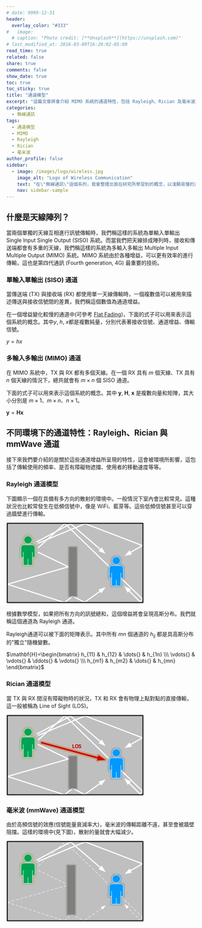 ```yaml
---
# date: 9999-12-31
header:
  overlay_color: "#333"
#   image: 
  # caption: "Photo credit: [**Unsplash**](https://unsplash.com)"
# last_modified_at: 2016-03-09T16:20:02-05:00
read_time: true
related: false
share: true
comments: false
show_date: true
toc: true
toc_sticky: true
title: "通道模型"
excerpt: "這篇文章將會介紹 MIMO 系統的通道特性，包括 Rayleigh、Rician 及毫米波通道"
categories:
  - 無線通訊
tags:
  - 通道模型
  - MIMO
  - Rayleigh
  - Rician
  - 毫米波
author_profile: false
sidebar:
  - image: /images/logo/wireless.jpg
    image_alt: "Logo of Wireless Communication"
    text: "在\"無線通訊\"這個系列，我會整理出我在研究所學習到的概念，以淺顯易懂的方式進行分享，讓大家可以更容易地了解無線通訊相關的知識。我的文章不需要複雜的數學知識，因此大家可以放心閱讀。無論你是初學者還是已經有一定基礎的讀者，我都希望能夠為你提供有價值的資訊！"
    nav: sidebar-sample
---
```

## 什麼是天線陣列？
當兩個單獨的天線互相進行訊號傳輸時，我們稱這樣的系統為單輸入單輸出 Single Input Single Output (SISO) 系統。而當我們把天線排成陣列時，接收和傳送端都會有多重的天線，我們稱這樣的系統為多輸入多輸出 Multiple Input Multiple Output (MIMO) 系統。MIMO 系統由於各種增益，可以更有效率的進行傳輸，這也是第四代通訊 (Fourth generation, 4G) 最重要的技術。

### 單輸入單輸出 (SISO) 通道
當傳送端 (TX) 與接收端 (RX) 都使用單一天線傳輸時，一個複數值可以被用來描述傳送與接收信號間的差異，我們稱這個數值為通道增益。

在一個增益變化較慢的通道中(可參考 [Flat Fading](https://en.wikipedia.org/wiki/Fading#Selective_fading))，下面的式子可以用來表示這個系統的概念。其中$y$, $h$, $x$都是複數純量，分別代表著接收信號、通道增益、傳輸信號。

$y=hx$

### 多輸入多輸出 (MIMO) 通道
在 MIMO 系統中，TX 與 RX 都有多個天線。在一個 RX 具有 $m$ 個天線、TX 具有 $n$ 個天線的情況下，總共就會有 $m\times{}n$ 個 SISO 通道。

下面的式子可以用來表示這個系統的概念。其中 $\mathbf{y}$, $\mathbf{H}$, $\mathbf{x}$ 是複數向量和矩陣，其大小分別是 $m\times{}1$、$m\times{}n$、$n\times{}1$。
 
$\mathbf{y}=\mathbf{H}\mathbf{x}$
 
## 不同環境下的通道特性：Rayleigh、Rician 與 mmWave 通道
接下來我們要介紹的是關於這些通道增益所呈現的特性，這會被環境所影響，這包括了傳輸使用的頻率、是否有障礙物遮擋、使用者的移動速度等等。

### Rayleigh 通道模型
下圖顯示一個在具備有多方向的散射的環境中。一般情況下室內會比較常見。這種狀況也比較常發生在低頻信號中，像是 WiFi、藍芽等。這些低頻信號甚至可以穿過牆壁進行傳輸。

![Rayleigh Channel](/images/post_wireless/rayleigh.png)

根據數學模型，如果把所有方向的訊號總和，這個增益將會呈現高斯分布。我們就稱這個通道為 Rayleigh 通道。

Rayleigh通道可以被下面的矩陣表示。其中所有 $mn$ 個通道的 $h_{ij}$ 都是具高斯分布的"獨立"隨機變數。

$\mathbf{H}=\begin{bmatrix} h_{11} & h_{12} & \dots{} & h_{1n} \\\ \vdots{} & \vdots{} & \ddots{} & \vdots{} \\\ h_{m1} & h_{m2} & \dots{} & h_{mn} \end{bmatrix}$


### Rician 通道模型
當 TX 與 RX 間沒有障礙物時的狀況，TX 和 RX 會有物理上點對點的直接傳輸，這一般被稱為 Line of Sight (LOS)。

![Rician Channel](/images/post_wireless/rician.png)

### 毫米波 (mmWave) 通道模型
由於高頻信號的效應(信號能量衰減率大)，毫米波的傳輸距離不遠，甚至會被牆壁阻擋。這樣的環境中(見下圖)，散射的量就會大幅減少。

![mmW Channel](/images/post_wireless/mmW.png)
